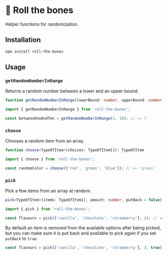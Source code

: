 # 🎲 Roll the bones

Helper functions for randomization.

## Installation

```bash
npm install roll-the-bones
```

## Usage

### `getRandomNumberInRange`

Returns a random number between a lower and an upper bound.

```ts
function getRandomNumberInRange(lowerBound: number, upperBound: number): number
```

```ts
import { getRandomNumberInRange } from 'roll-the-bones';

const betweenOneAndTen = getRandomNumberInRange(1, 10); // => 7
```

### `choose`

Chooses a random item from an array.

```ts
function choose<TypeOfItem>(choices: TypeOfItem[]): TypeOfItem
```

```ts
import { choose } from 'roll-the-bones';

const randomColor = choose(['red', 'green', 'blue']); // => 'green'
```

### `pick`

Pick a few items from an array at random.

```ts
pick<TypeOfItem>(items: TypeOfItem[], amount: number, putBack = false): TypeOfItem[]
```

```ts
import { pick } from 'roll-the-bones';

const flavours = pick(['vanilla', 'chocolate', 'strawberry'], 2); // => ['strawberry', 'vanilla']
```

By default an item is removed from the available options after being picked, but you can make sure it is put back and available to pick again if you set `putBack` to `true`.

```ts
const flavours = pick(['vanilla', 'chocolate', 'strawberry'], 3, true); // => ['chocolate', 'vanilla', 'chocolate']
```